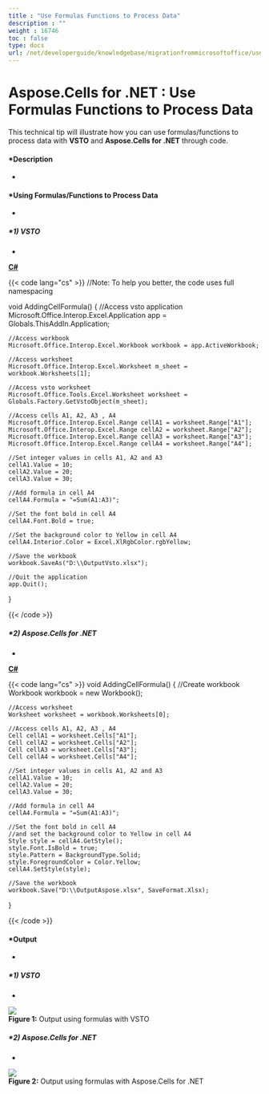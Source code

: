 ```yaml
---
title : "Use Formulas Functions to Process Data" 
description : "" 
weight : 16746 
toc : false
type: docs
url: /net/developerguide/knowledgebase/migrationfrommicrosoftoffice/use+formulas+functions+to+process+data/
---
```


# Aspose.Cells for .NET : Use Formulas Functions to Process Data


This technical tip will illustrate how you can use formulas/functions to process data with **VSTO** and **Aspose.Cells for .NET** through code.

#### *Description  
*

#### *Using Formulas/Functions to Process Data  
*

##### *1) VSTO  
*

**[C#](/pages/createpage.action?spaceKey=cellsnet&title=C&linkCreation=true&fromPageId=5017447)**

{{< code lang="cs" >}}
//Note: To help you better, the code uses full namespacing

void AddingCellFormula()
{
    //Access vsto application
    Microsoft.Office.Interop.Excel.Application app = Globals.ThisAddIn.Application;

    //Access workbook
    Microsoft.Office.Interop.Excel.Workbook workbook = app.ActiveWorkbook;

    //Access worksheet
    Microsoft.Office.Interop.Excel.Worksheet m_sheet = workbook.Worksheets[1];

    //Access vsto worksheet
    Microsoft.Office.Tools.Excel.Worksheet worksheet = Globals.Factory.GetVstoObject(m_sheet);

    //Access cells A1, A2, A3 , A4
    Microsoft.Office.Interop.Excel.Range cellA1 = worksheet.Range["A1"];
    Microsoft.Office.Interop.Excel.Range cellA2 = worksheet.Range["A2"];
    Microsoft.Office.Interop.Excel.Range cellA3 = worksheet.Range["A3"];
    Microsoft.Office.Interop.Excel.Range cellA4 = worksheet.Range["A4"];

    //Set integer values in cells A1, A2 and A3
    cellA1.Value = 10;
    cellA2.Value = 20;
    cellA3.Value = 30;

    //Add formula in cell A4
    cellA4.Formula = "=Sum(A1:A3)";

    //Set the font bold in cell A4
    cellA4.Font.Bold = true;

    //Set the background color to Yellow in cell A4
    cellA4.Interior.Color = Excel.XlRgbColor.rgbYellow;

    //Save the workbook
    workbook.SaveAs("D:\\OutputVsto.xlsx");

    //Quit the application
    app.Quit();

}
 
{{< /code >}}

##### *2) Aspose.Cells for .NET  
*

**[C#](/pages/createpage.action?spaceKey=cellsnet&title=C&linkCreation=true&fromPageId=5017447)**

{{< code lang="cs" >}}
void AddingCellFormula()
{
    //Create workbook
    Workbook workbook = new Workbook();

    //Access worksheet
    Worksheet worksheet = workbook.Worksheets[0];

    //Access cells A1, A2, A3 , A4
    Cell cellA1 = worksheet.Cells["A1"];
    Cell cellA2 = worksheet.Cells["A2"];
    Cell cellA3 = worksheet.Cells["A3"];
    Cell cellA4 = worksheet.Cells["A4"];

    //Set integer values in cells A1, A2 and A3
    cellA1.Value = 10;
    cellA2.Value = 20;
    cellA3.Value = 30;

    //Add formula in cell A4
    cellA4.Formula = "=Sum(A1:A3)";

    //Set the font bold in cell A4
    //and set the background color to Yellow in cell A4
    Style style = cellA4.GetStyle();
    style.Font.IsBold = true;
    style.Pattern = BackgroundType.Solid;
    style.ForegroundColor = Color.Yellow;
    cellA4.SetStyle(style);

    //Save the workbook
    workbook.Save("D:\\OutputAspose.xlsx", SaveFormat.Xlsx);
}
 
{{< /code >}}

#### *Output  
*

##### *1) VSTO  
*

  
  
![](https://docs2.aspose.com/cells/net/attachments/5017447/5112090.png)  
**Figure 1:** Output using formulas with VSTO

##### *2) Aspose.Cells for .NET  
*

  
  
![](https://docs2.aspose.com/cells/net/attachments/5017447/5112085.png)  
**Figure 2:** Output using formulas with Aspose.Cells for .NET

